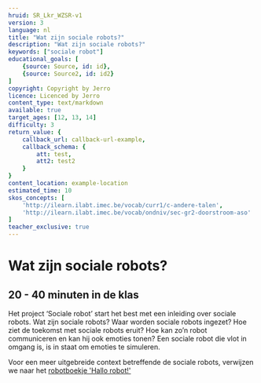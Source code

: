 ```yaml
---
hruid: SR_Lkr_WZSR-v1
version: 3
language: nl
title: "Wat zijn sociale robots?"
description: "Wat zijn sociale robots?"
keywords: ["sociale robot"]
educational_goals: [
    {source: Source, id: id}, 
    {source: Source2, id: id2}
]
copyright: Copyright by Jerro
licence: Licenced by Jerro
content_type: text/markdown
available: true
target_ages: [12, 13, 14]
difficulty: 3
return_value: {
    callback_url: callback-url-example,
    callback_schema: {
        att: test,
        att2: test2
    }
}
content_location: example-location
estimated_time: 10
skos_concepts: [
    'http://ilearn.ilabt.imec.be/vocab/curr1/c-andere-talen', 
    'http://ilearn.ilabt.imec.be/vocab/ondniv/sec-gr2-doorstroom-aso'
]
teacher_exclusive: true
---
```


# Wat zijn sociale robots?
## 20 - 40 minuten in de klas
Het project ‘Sociale robot’ start het best met een inleiding over sociale robots. Wat zijn sociale robots? Waar worden sociale robots ingezet? Hoe ziet de toekomst met sociale robots eruit? Hoe kan zo’n robot communiceren en kan hij ook emoties tonen? Een sociale robot die vlot in omgang is, is in staat om emoties te simuleren.

Voor een meer uitgebreide context betreffende de sociale robots, verwijzen we naar het [robotboekje 'Hallo robot!'](embed/SocialeRobot_handleiding_eerstedruk.pdf "Hallo Robot!")